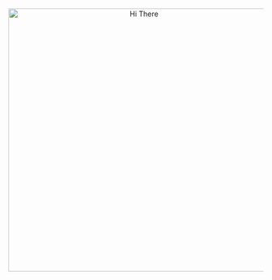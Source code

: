 
<br> <br> <br> <br> <br> <br>
<p align="center">
  <img alt="Hi There" src="https://www.vedantalimited.com/img/homepage/global-presence-newmap.gif" width="520"/>
</p>
<br> <br> <br> <br> <br> <br>
